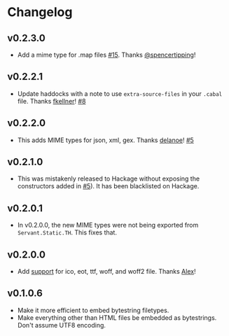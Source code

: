 # Changelog

## v0.2.3.0

-   Add a mime type for .map files
    [#15](https://github.com/cdepillabout/servant-static-th/pull/15). Thanks
    [@spencertipping](https://github.com/spencertipping)!

## v0.2.2.1

-   Update haddocks with a note to use `extra-source-files` in your `.cabal`
    file.  Thanks [fkellner](https://github.com/fkellner)! [#8](https://github.com/cdepillabout/servant-static-th/pull/8)

## v0.2.2.0

-   This adds MIME types for json, xml, gex.  Thanks [delanoe](https://github.com/delanoe)!  [#5](https://github.com/cdepillabout/servant-static-th/pull/5)

## v0.2.1.0

-   This was mistakenly released to Hackage without exposing the constructors added in [#5](https://github.com/cdepillabout/servant-static-th/pull/5)).  It has been blacklisted on Hackage.

## v0.2.0.1

-   In v0.2.0.0, the new MIME types were not being exported from `Servant.Static.TH`.  This fixes that.

## v0.2.0.0

-   Add
    [support](https://github.com/cdepillabout/servant-static-th/pull/4#pullrequestreview-102307694)
    for ico, eot, ttf, woff, and woff2 file.  Thanks [Alex](https://github.com/delanoe)!

## v0.1.0.6

-   Make it more efficient to embed bytestring filetypes.
-   Make everything other than HTML files be embedded as bytestrings.  Don't
    assume UTF8 encoding.

